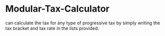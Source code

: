 # Modular-Tax-Calculator
can calculate the tax for any type of progressive tax by simply writing the tax bracket and tax rate in the lists provided.

